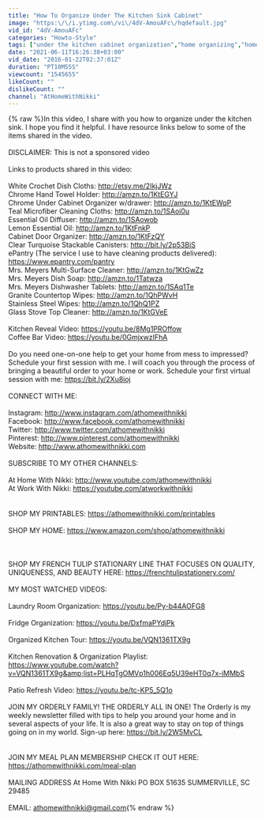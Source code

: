 ```yaml
---
title: "How To Organize Under The Kitchen Sink Cabinet"
image: "https:\/\/i.ytimg.com\/vi\/4dV-AmouAFc\/hqdefault.jpg"
vid_id: "4dV-AmouAFc"
categories: "Howto-Style"
tags: ["under the kitchen cabinet organization","home organizing","home organization"]
date: "2021-06-11T16:26:38+03:00"
vid_date: "2016-01-22T02:37:01Z"
duration: "PT10M55S"
viewcount: "1545655"
likeCount: ""
dislikeCount: ""
channel: "AtHomeWithNikki"
---
```

{% raw %}In this video, I share with you how to organize under the kitchen sink. I hope you find it helpful. I have resource links below to some of the items shared in the video.<br /><br />DISCLAIMER: This is not a sponsored video<br /><br />Links to products shared in this video:<br /><br />White Crochet Dish Cloths: <a rel="nofollow" target="blank" href="http://etsy.me/2IkjJWz">http://etsy.me/2IkjJWz</a><br />Chrome Hand Towel Holder: <a rel="nofollow" target="blank" href="http://amzn.to/1KtEGYJ">http://amzn.to/1KtEGYJ</a><br />Chrome Under Cabinet Organizer w/drawer: <a rel="nofollow" target="blank" href="http://amzn.to/1KtEWqP">http://amzn.to/1KtEWqP</a><br />Teal Microfiber Cleaning Cloths: <a rel="nofollow" target="blank" href="http://amzn.to/1SAoi0u">http://amzn.to/1SAoi0u</a><br />Essential Oil Diffuser: <a rel="nofollow" target="blank" href="http://amzn.to/1SAowob">http://amzn.to/1SAowob</a><br />Lemon Essential Oil: <a rel="nofollow" target="blank" href="http://amzn.to/1KtFnkP">http://amzn.to/1KtFnkP</a><br />Cabinet Door Organizer: <a rel="nofollow" target="blank" href="http://amzn.to/1KtFzQY">http://amzn.to/1KtFzQY</a><br />Clear Turquoise Stackable Canisters: <a rel="nofollow" target="blank" href="http://bit.ly/2p53BiS">http://bit.ly/2p53BiS</a><br />ePantry (The service I use to have cleaning products delivered): <a rel="nofollow" target="blank" href="https://www.epantry.com/pantry">https://www.epantry.com/pantry</a><br />Mrs. Meyers Multi-Surface Cleaner: <a rel="nofollow" target="blank" href="http://amzn.to/1KtGwZz">http://amzn.to/1KtGwZz</a><br />Mrs. Meyers Dish Soap: <a rel="nofollow" target="blank" href="http://amzn.to/1Tatwza">http://amzn.to/1Tatwza</a><br />Mrs. Meyers Dishwasher Tablets: <a rel="nofollow" target="blank" href="http://amzn.to/1SAq1Te">http://amzn.to/1SAq1Te</a><br />Granite Countertop Wipes: <a rel="nofollow" target="blank" href="http://amzn.to/1QhPWvH">http://amzn.to/1QhPWvH</a><br />Stainless Steel Wipes: <a rel="nofollow" target="blank" href="http://amzn.to/1QhQ1PZ">http://amzn.to/1QhQ1PZ</a><br />Glass Stove Top Cleaner: <a rel="nofollow" target="blank" href="http://amzn.to/1KtGVeE">http://amzn.to/1KtGVeE</a><br /><br />Kitchen Reveal Video: <a rel="nofollow" target="blank" href="https://youtu.be/8Mg1PROffow">https://youtu.be/8Mg1PROffow</a><br />Coffee Bar Video: <a rel="nofollow" target="blank" href="https://youtu.be/0GmjxwzIFhA">https://youtu.be/0GmjxwzIFhA</a><br /><br />Do you need one-on-one help to get your home from mess to impressed? Schedule your first session with me. I will coach you through the process of bringing a beautiful order to your home or work. Schedule your first virtual session with me: <a rel="nofollow" target="blank" href="https://bit.ly/2Xu8ioj">https://bit.ly/2Xu8ioj</a><br /><br />CONNECT WITH ME:<br /><br />Instagram: <a rel="nofollow" target="blank" href="http://www.instagram.com/athomewithnikki">http://www.instagram.com/athomewithnikki</a><br />Facebook: <a rel="nofollow" target="blank" href="http://www.facebook.com/athomewithnikki">http://www.facebook.com/athomewithnikki</a><br />Twitter: <a rel="nofollow" target="blank" href="http://www.twitter.com/athomewithnikki">http://www.twitter.com/athomewithnikki</a><br />Pinterest: <a rel="nofollow" target="blank" href="http://www.pinterest.com/athomewithnikki">http://www.pinterest.com/athomewithnikki</a><br />Website: <a rel="nofollow" target="blank" href="http://www.athomewithnikki.com">http://www.athomewithnikki.com</a><br /><br />SUBSCRIBE TO MY OTHER CHANNELS:<br /><br />At Home With Nikki: <a rel="nofollow" target="blank" href="http://www.youtube.com/athomewithnikki">http://www.youtube.com/athomewithnikki</a><br />At Work With Nikki: <a rel="nofollow" target="blank" href="https://youtube.com/atworkwithnikki">https://youtube.com/atworkwithnikki</a><br /><br /><br />SHOP MY PRINTABLES: <a rel="nofollow" target="blank" href="https://athomewithnikki.com/printables">https://athomewithnikki.com/printables</a><br /><br />SHOP MY HOME: <a rel="nofollow" target="blank" href="https://www.amazon.com/shop/athomewithnikki">https://www.amazon.com/shop/athomewithnikki</a><br /><br /><br /><br />SHOP MY FRENCH TULIP STATIONARY LINE THAT FOCUSES ON QUALITY, UNIQUENESS, AND BEAUTY HERE: <a rel="nofollow" target="blank" href="https://frenchtulipstationery.com/">https://frenchtulipstationery.com/</a><br /><br />MY MOST WATCHED VIDEOS:<br /><br />Laundry Room Organization: <a rel="nofollow" target="blank" href="https://youtu.be/Py-b44AOFG8">https://youtu.be/Py-b44AOFG8</a><br /><br />Fridge Organization: <a rel="nofollow" target="blank" href="https://youtu.be/DxfmaPYdjPk">https://youtu.be/DxfmaPYdjPk</a><br /><br />Organized Kitchen Tour: <a rel="nofollow" target="blank" href="https://youtu.be/VQN1361TX9g">https://youtu.be/VQN1361TX9g</a><br /><br />Kitchen Renovation &amp; Organization Playlist: <a rel="nofollow" target="blank" href="https://www.youtube.com/watch?v=VQN1361TX9g&amp;list=PLHqTgOMVp1h006Eq5U39eHT0q7x-iMMbS">https://www.youtube.com/watch?v=VQN1361TX9g&amp;list=PLHqTgOMVp1h006Eq5U39eHT0q7x-iMMbS</a><br /><br />Patio Refresh Video: <a rel="nofollow" target="blank" href="https://youtu.be/tc-KP5_5Q1o">https://youtu.be/tc-KP5_5Q1o</a><br /><br />JOIN MY ORDERLY FAMILY! THE ORDERLY ALL IN ONE! The Orderly is my weekly newsletter filled with tips to help you around your home and in several aspects of your life. It is also a great way to stay on top of things going on in my world. Sign-up here: <a rel="nofollow" target="blank" href="https://bit.ly/2W5MvCL">https://bit.ly/2W5MvCL</a><br /><br /><br />JOIN MY MEAL PLAN MEMBERSHIP CHECK IT OUT HERE: <a rel="nofollow" target="blank" href="https://athomewithnikki.com/meal-plan">https://athomewithnikki.com/meal-plan</a><br /><br />MAILING ADDRESS At Home With Nikki PO BOX 51635 SUMMERVILLE, SC 29485<br /><br />EMAIL: athomewithnikki@gmail.com{% endraw %}
